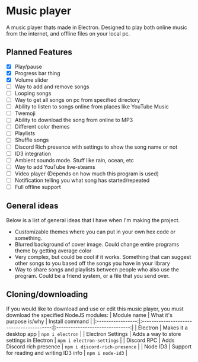 # Music player
A music player thats made in Electron. Designed to play both online music from the internet, and offline files on your local pc.

## Planned Features
- [x] Play/pause
- [x] Progress bar thing
- [x] Volume slider
- [ ] Way to add and remove songs
- [ ] Looping songs
- [ ] Way to get all songs on pc from specified directory
- [ ] Ability to listen to songs online from places like YouTube Music
- [ ] Twemoji
- [ ] Ability to download the song from online to MP3
- [ ] Different color themes
- [ ] Playlists
- [ ] Shuffle songs
- [ ] Discord Rich presence with settings to show the song name or not
- [ ] ID3 integration
- [ ] Ambient sounds mode. Stuff like rain, ocean, etc
- [ ] Way to add YouTube live-steams
- [ ] Video player (Depends on how much this program is used)
- [ ] Notification telling you what song has started/repeated
- [ ] Full offline support

## General ideas
Below is a list of general ideas that I have when I'm making the project.
- Customizable themes where you can put in your own hex code or something.
- Blurred background of cover image. Could change entire programs theme by getting average color
- Very complex, but could be cool if it works. Something that can suggest other songs to you based off the songs you have in your library
- Way to share songs and playlists between people who also use the program. Could be a friend system, or a file that you send over.

## Cloning/downloading
If you would like to download and use or edit this music player, you must download the specified NodeJS modules:
| Module name       | What it's purpose is/why                 | Install command                 |
|:-----------------:|:----------------------------------------:|:-------------------------------:|
| Electron          | Makes it a desktop app                   | `npm i electron`                |
| Electron Settings | Adds a way to store settings in Electron | `npm i electron-settings`       |
| Discord RPC       | Adds Discord rich presence               | `npm i discord-rich-presence`   |
| Node ID3          | Support for reading and writing ID3 info | `npm i node-id3`                |